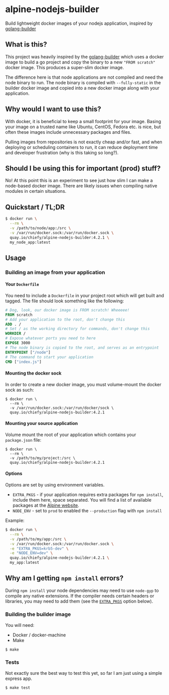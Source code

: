 # alpine-nodejs-builder
Build lightweight docker images of your nodejs application, inspired by [golang-builder](https://github.com/CenturyLinkLabs/golang-builder)

## What is this?
This project was heavily inspired by the [golang-builder](https://github.com/CenturyLinkLabs/golang-builder) which uses a docker image to build a go project and copy the binary to a new `"FROM scratch"` docker image. This produces a super-slim docker image.

The difference here is that node applications are not compiled and need the node binary to run. The node binary is compiled with `--fully-static` in the builder docker image and copied into a new docker image along with your application.

## Why would I want to use this?
With docker, it is beneficial to keep a small footprint for your image. Basing your image on a trusted name like Ubuntu, CentOS, Fedora etc. is nice, but often these images include unnecessary packages and files.

Pulling images from repositories is not exactly cheap and/or fast, and when deploying or scheduling containers to run, it can reduce deployment time and developer frustration (why is this taking so long?).

## Should I be using this for important (prod) stuff?
No! At this point this is an experiment to see just how slim I can make a node-based docker image. There are likely issues when compiling native modules in certain situations.

## Quickstart / TL;DR
```bash
$ docker run \
  --rm \
  -v /path/to/node/app:/src \
  -v /var/run/docker.sock:/var/run/docker.sock \
  quay.io/chiefy/alpine-nodejs-builder:4.2.1 \
  my_node_app:latest
```

## Usage

### Building an image from your application

#### Your `Dockerfile`
You need to include a `Dockerfile` in your project root which will get built and tagged. The file should look something like the following:
```Dockerfile
# Dog, look, our docker image is FROM scratch! Wheeeee!
FROM scratch
# Add your application to the root, don't change this
ADD . /
# Set / as the working directory for commands, don't change this
WORKDIR /
# Expose whatever ports you need to here
EXPOSE 3000
# The node binary is copied to the root, and serves as an entrypoint
ENTRYPOINT ["/node"]
# The command to start your application
CMD ["index.js"]
```

#### Mounting the docker sock
In order to create a new docker image, you must volume-mount the docker sock as such:
```
$ docker run \
  --rm \
  -v /var/run/docker.sock:/var/run/docker/sock \
  quay.io/chiefy/alpine-nodejs-builder:4.2.1
```

#### Mounting your source application
Volume mount the root of your application which contains your `package.json` file:
```
$ docker run \
  --rm \
  -v /path/to/my/project:/src \
  quay.io/chiefy/alpine-nodejs-builder:4.2.1
```

#### Options
Options are set by using environment variables.

  * `EXTRA_PKGS` - if your application requires extra packages for `npm install`, include them here, space separated. You will find a list of available packages at the [Alpine website](https://pkgs.alpinelinux.org/packages).
  * `NODE_ENV` - set to `prod` to enabled the `--production` flag with `npm install`

Example:
```bash
$ docker run \
  --rm \
  -v /path/to/my/app:/src \
  -v /var/run/docker.sock:/var/run/docker.sock \
  -e "EXTRA_PKGS=krb5-dev" \
  -e "NODE_ENV=dev" \
  quay.io/chiefy/alpine-nodejs-builder:4.2.1 \
  my_app:latest
```

## Why am I getting `npm install` errors?
During `npm install` your node dependencies may need to use `node-gyp` to compile any native extensions. If the compiler needs certain headers or libraries, you may need to add them (see the [`EXTRA_PKGS`](#options) option below).


### Building the builder image

You will need:
  * Docker / docker-machine
  * Make

```
$ make
```

### Tests
Not exactly sure the best way to test this yet, so far I am just using a simple express app.
```
$ make test
```
